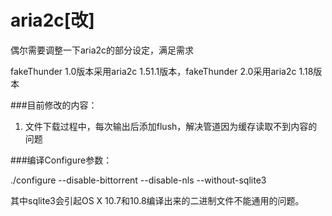 aria2c[改]
===========

偶尔需要调整一下aria2c的部分设定，满足需求

fakeThunder 1.0版本采用aria2c 1.51.1版本，fakeThunder 2.0采用aria2c 1.18版本

###目前修改的内容：

1. 文件下载过程中，每次输出后添加flush，解决管道因为缓存读取不到内容的问题

###编译Configure参数：

./configure --disable-bittorrent --disable-nls --without-sqlite3

其中sqlite3会引起OS X 10.7和10.8编译出来的二进制文件不能通用的问题。
